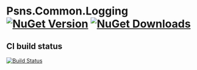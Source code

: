 # Psns.Common.Logging [![NuGet Version](http://img.shields.io/nuget/v/Psns.Common.Logging.svg?style=flat)](https://www.nuget.org/packages/Psns.Common.Logging/) [![NuGet Downloads](http://img.shields.io/nuget/dt/Psns.Common.Logging.svg?style=flat)](https://www.nuget.org/packages/Psns.Common.Logging/)


## CI build status
[![Build Status](https://www.myget.org/BuildSource/Badge/)](https://www.myget.org/)